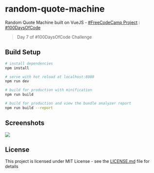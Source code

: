# random-quote-machine

Random Quote Machine built on VueJS - [#FreeCodeCamp Project](https://github.com/lexmartinez/random-quote-machine/blob/master/CHALLENGE.md) : [#100DaysOfCode](http://100daysofcode.com/)
                                   
> Day 7 of #100DaysOfCode Challenge

## Build Setup

``` bash
# install dependencies
npm install

# serve with hot reload at localhost:8080
npm run dev

# build for production with minification
npm run build

# build for production and view the bundle analyzer report
npm run build --report
```

## Screenshots

![](https://github.com/lexmartinez/random-quote-machine/raw/master/screenshots/screenshot-1.png) 

## License

This project is licensed under MIT License - see the [LICENSE.md](https://github.com/lexmartinez/random-quote-machine/blob/master/LICENSE.md) file for details
